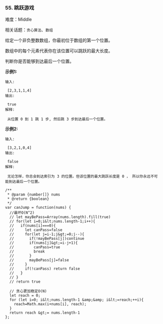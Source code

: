 ### 55. 跳跃游戏

难度：Middle

相关话题：`贪心算法`、`数组`

给定一个非负整数数组，你最初位于数组的第一个位置。



数组中的每个元素代表你在该位置可以跳跃的最大长度。



判断你是否能够到达最后一个位置。



 **示例1:** 





```
输入:

 [2,3,1,1,4]
输出:

 true
解释:

 从位置 0 到 1 跳 1 步, 然后跳 3 步到达最后一个位置。

```

 **示例2:** 





```
输入:

 [3,2,1,0,4]
输出:

 false
解释:

 无论怎样，你总会到达索引为 3 的位置。但该位置的最大跳跃长度是 0 ， 所以你永远不可能到达最后一个位置。

```


```
/**
 * @param {number[]} nums
 * @return {boolean}
 */
var canJump = function(nums) {
  //最坏O(N^2)
  // let mayBePass=Array(nums.length).fill(true)
  // for(let i=0;i&lt;nums.length-1;i++){
  //   if(nums[i]===0){
  //     let canPass=false
  //     for(let j=i-1;j&gt;=0;j--){
  //       if(!mayBePass[j])continue
  //       if(nums[j]&gt;=i-j+1){
  //         canPass=true
  //         break
  //       }
  //       mayBePass[j]=false
  //     }  
  //     if(!canPass) return false
  //   }
  // }
  // return true
  
  // 贪心更加稳定O(N)
  let reach = 0;
  for (let i=0; i&lt;nums.length-1 &amp;&amp; i&lt;=reach;++i){
    reach=Math.max(i+nums[i], reach);
  }
  return reach &gt;= nums.length-1
};



```
